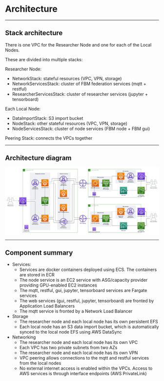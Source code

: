 # Architecture

---

## Stack architecture

There is one VPC for the Researcher Node and one for each of the Local Nodes.

These are divided into multiple stacks:

Researcher Node:
- NetworkStack: stateful resources (VPC, VPN, storage)
- NetworkServicesStack: cluster of FBM federation services (mqtt + restful)
- ResearcherServicesStack: cluster of researcher services (jupyter + tensorboard)

Each Local Node:
- DataImportStack: S3 import bucket
- NodeStack: other stateful resources (VPC, VPN, storage)
- NodeServicesStack: cluster of node services (FBM node + FBM gui)

Peering Stack: connects the VPCs together

---

## Architecture diagram

![Diagram showing PassianFL AWS architecture](passianfl_architecture.png)

---

## Component summary

- Services:
  - Services are docker containers deployed using ECS. The containers are stored in ECR
  - The node service is an EC2 service with ASG/capacity provider providing GPU-enabled EC2 instances
  - The mqtt, restful, gui, jupyter, tensorboard services are Fargate services
  - The web services (gui, restful, jupyter, tensorboard) are fronted by Application Load Balancers
  - The mqtt service is fronted by a Network Load Balancer
- Storage
  - The researcher node and each local node has its own persistent EFS
  - Each local node has an S3 data import bucket, which is automatically synced to the local node EFS using AWS DataSync 
- Networking
  - The researcher node and each local node has its own VPC
  - Each VPC has two private subnets from two AZs
  - The researcher node and each local node has its own VPN
  - VPC peering allows connections to the mqtt and restful services from the local nodes
  - No external internet access is enabled within the VPCs. Access to AWS services is through interface endpoints (AWS PrivateLink)
